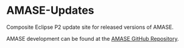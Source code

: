 # AMASE-Updates
Composite Eclipse P2 update site for released versions of AMASE.

AMASE development can be found at the [AMASE GitHub Repository](https://github.com/loonwerks/AMASE).
